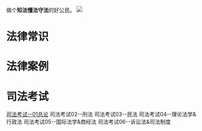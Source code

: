做个**知法懂法守法**的好公民。
![](http://i.imgur.com/ZfAyDjZ.png)

# 法律常识 #


# 法律案例 #


# 司法考试 #
[司法考试--01总论](http://www.cnblogs.com/wanliwang01/p/legal_01.html)
司法考试02--刑法
司法考试03--民法
司法考试04--理论法学&行政法
司法考试05--国际法学&商经法
司法考试06--诉讼法&司法制度

